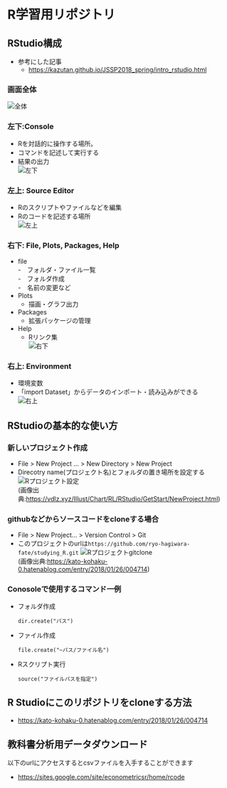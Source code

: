 # R学習用リポジトリ

## RStudio構成  
- 参考にした記事  
  - https://kazutan.github.io/JSSP2018_spring/intro_rstudio.html  
### 画面全体
![全体](https://kazutan.github.io/JSSP2018_spring/pics/rstudio_screen.png)

### 左下:Console
- Rを対話的に操作する場所。  
- コマンドを記述して実行する  
- 結果の出力  
![左下](https://kazutan.github.io/JSSP2018_spring/pics/rstudio_screen_2.png)

### 左上: Source Editor
- Rのスクリプトやファイルなどを編集  
- Rのコードを記述する場所  
![左上](https://kazutan.github.io/JSSP2018_spring/pics/rstudio_screen_1.png)  

### 右下: File, Plots, Packages, Help  
- file  
   -　フォルダ・ファイル一覧  
   -　フォルダ作成  
   -　名前の変更など
- Plots  
   - 描画・グラフ出力  
- Packages  
   - 拡張パッケージの管理  
- Help  
  - Rリンク集  
![右下](https://kazutan.github.io/JSSP2018_spring/pics/rstudio_screen_4.png) 

### 右上: Environment  
- 環境変数  
- 「import Dataset」からデータのインポート・読み込みができる  
![右上](https://kazutan.github.io/JSSP2018_spring/pics/rstudio_screen_3.png) 

## RStudioの基本的な使い方  
### 新しいプロジェクト作成  
- File > New Project ... > New Directory > New Project  
- Direcotry name(プロジェクト名)とフォルダの置き場所を設定する  
![Rプロジェクト設定](https://vdlz.xyz/Illust/Chart/RL/RStudio/GetStart/Images/003-005.png)  
(画像出典:https://vdlz.xyz/Illust/Chart/RL/RStudio/GetStart/NewProject.html)
### githubなどからソースコードをcloneする場合  
- File > New Project... > Version Control > Git  
- このプロジェクトのurlは`https://github.com/ryo-hagiwara-fate/studying_R.git`
![Rプロジェクトgitclone](https://cdn-ak.f.st-hatena.com/images/fotolife/k/kato-satoshi-0/20180126/20180126003449.png)  
(画像出典:https://kato-kohaku-0.hatenablog.com/entry/2018/01/26/004714)


### Conosoleで使用するコマンド一例
- フォルダ作成  
  ```
  dir.create("パス")
  ```
- ファイル作成  
  ```
  file.create("~パス/ファイル名")
  ```
- Rスクリプト実行  
  ```
  source("ファイルパスを指定")
  ```

## R Studioにこのリポジトリをcloneする方法
- https://kato-kohaku-0.hatenablog.com/entry/2018/01/26/004714

## 教科書分析用データダウンロード
以下のurlにアクセスするとcsvファイルを入手することができます
- https://sites.google.com/site/econometricsr/home/rcode

